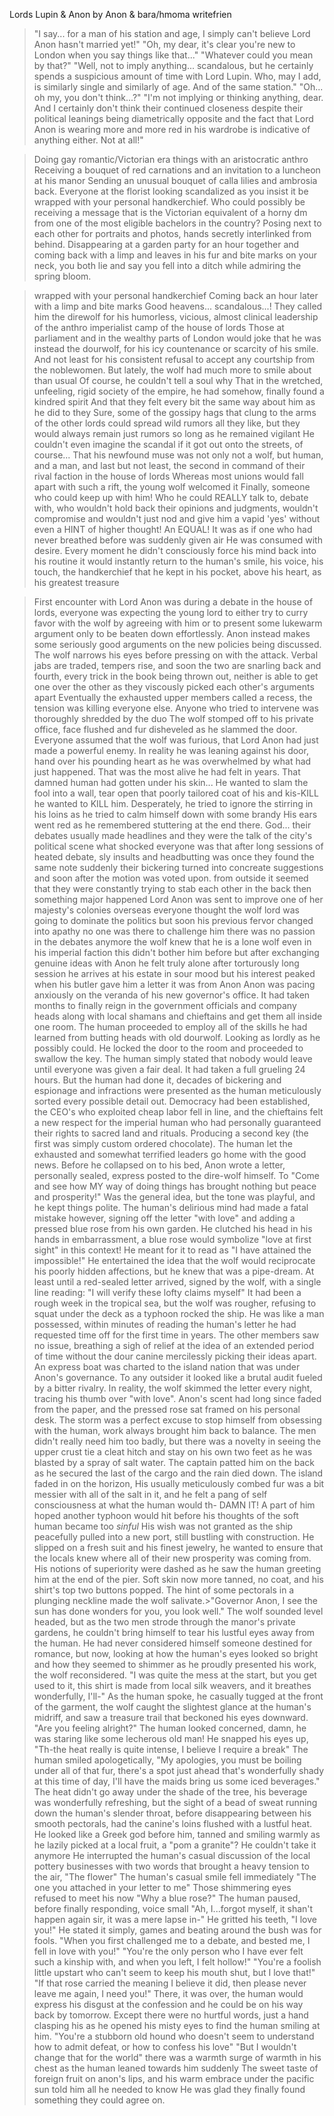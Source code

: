 Lords Lupin & Anon by Anon & bara/hmoma writefrien

 >"I say... for a man of his station and age, I simply can't believe Lord Anon hasn't married yet!"
>"Oh, my dear, it's clear you're new to London when you say things like that..."
>"Whatever could you mean by that?"
>"Well, not to imply anything... scandalous, but he certainly spends a suspicious amount of time with Lord Lupin. Who, may I add, is similarly single and similarly of age. And of the same station."
>"Oh... oh my, you don't think...?"
>"I'm not implying or thinking anything, dear. And I certainly don't think their continued closeness despite their political leanings being diametrically opposite and the fact that Lord Anon is wearing more and more red in his wardrobe is indicative of anything either. Not at all!" 

>Doing gay romantic/Victorian era things with an aristocratic anthro
>Receiving a bouquet of red carnations and an invitation to a luncheon at his manor
>Sending an unusual bouquet of calla lilies and ambrosia back. Everyone at the florist looking scandalized as you insist it be wrapped with your personal handkerchief.
>Who could possibly be receiving a message that is the Victorian equivalent of a horny dm from one of the most eligible bachelors in the country?
>Posing next to each other for portraits and photos, hands secretly interlinked from behind.
>Disappearing at a garden party for an hour together and coming back with a limp and leaves in his fur and bite marks on your neck, you both lie and say you fell into a ditch while admiring the spring bloom.

>wrapped with your personal handkerchief
>Coming back an hour later with a limp and bite marks
Good heavens... scandalous...!
>They called him the direwolf for his humorless, vicious, almost clinical leadership of the anthro imperialist camp of the house of lords
>Those at parliament and in the wealthy parts of London would joke that he was instead the dourwolf, for his icy countenance or scarcity of his smile. 
>And not least for his consistent refusal to accept any courtship from the noblewomen.
>But lately, the wolf had much more to smile about than usual
>Of course, he couldn't tell a soul why
>That in the wretched, unfeeling, rigid society of the empire, he had somehow, finally found a kindred spirit
>And that they felt every bit the same way about him as he did to they
>Sure, some of the gossipy hags that clung to the arms of the other lords could spread wild rumors all they like, but they would always remain just rumors so long as he remained vigilant
>He couldn't even imagine the scandal if it got out onto the streets, of course...
>That his newfound muse was not only not a wolf, but human, and a man, and last but not least, the second in command of their rival faction in the house of lords
>Whereas most unions would fall apart with such a rift, the young wolf welcomed it
>Finally, someone who could keep up with him! Who he could REALLY talk to, debate with, who wouldn't hold back their opinions and judgments, wouldn't compromise and wouldn't just nod and give him a vapid 'yes' without even a HINT of higher thought! 
>An EQUAL!
>It was as if one who had never breathed before was suddenly given air
>He was consumed with desire. Every moment he didn't consciously force his mind back into his routine it would instantly return to the human's smile, his voice, his touch, the handkerchief that he kept in his pocket, above his heart, as his greatest treasure

>First encounter with Lord Anon was during a debate in the house of lords, everyone was expecting the young lord to either try to curry favor with the wolf by agreeing with him or to present some lukewarm argument only to be beaten down effortlessly.
>Anon instead makes some seriously good arguments on the new policies being discussed. The wolf narrows his eyes before pressing on with the attack.
>Verbal jabs are traded, tempers rise, and soon the two are snarling back and fourth, every trick in the book being thrown out, neither is able to get one over the other as they viscously picked each other's arguments apart
>Eventually the exhausted upper members called a recess, the tension was killing everyone else. Anyone who tried to intervene was thoroughly shredded by the duo
>The wolf stomped off to his private office, face flushed and fur disheveled as he slammed the door.
>Everyone assumed that the wolf was furious, that Lord Anon had just made a powerful enemy.
>In reality he was leaning against his door, hand over his pounding heart as he was overwhelmed by what had just happened.
>That was the most alive he had felt in years.
>That damned human had gotten under his skin...
>He wanted to slam the fool into a wall, tear open that poorly tailored coat of his and kis-KILL he wanted to KILL him.
>Desperately, he tried to ignore the stirring in his loins as he tried to calm himself down with some brandy
>His ears went red as he remembered stuttering at the end there. God...
>their debates usually made headlines and they were the talk of the city's political scene
>what shocked everyone was that after long sessions of heated debate, sly insults and headbutting was once they found the same note
>suddenly their bickering turned into concreate suggestions and soon after the motion was voted upon.
>from outside it seemed that they were constantly trying to stab each other in the back
>then something major happened
>Lord Anon was sent to improve one of her majesty's colonies overseas
>everyone thought the wolf lord was going to dominate the politics
>but soon his previous fervor changed into apathy
>no one was there to challenge him
>there was no passion in the debates anymore
>the wolf knew that he is a lone wolf even in his imperial faction
>this didn't bother him before but after exchanging genuine ideas with Anon he felt truly alone
>after torturously long session he arrives at his estate in sour mood
>but his interest peaked when his butler gave him a letter
>it was from Anon
>Anon was pacing anxiously on the veranda of his new governor's office.
>It had taken months to finally reign in the government officials and company heads along with local shamans and chieftains and get them all inside one room.
>The human proceeded to employ all of the skills he had learned from butting heads with old dourwolf. Looking as lordly as he possibly could. He locked the door to the room and proceeded to swallow the key.
>The human simply stated that nobody would leave until everyone was given a fair deal.
>It had taken a full grueling 24 hours. But the human had done it, decades of bickering and espionage and infractions were presented as the human meticulously sorted every possible detail out.
>Democracy had been established, the CEO's who exploited cheap labor fell in line, and the chieftains felt a new respect for the imperial human who had personally guaranteed their rights to sacred land and rituals.
>Producing a second key (the first was simply custom ordered chocolate). The human let the exhausted and somewhat terrified leaders go home with the good news. 
>Before he collapsed on to his bed, Anon wrote a letter, personally sealed, express posted to the dire-wolf himself.
>To "Come and see how MY way of doing things has brought nothing but peace and prosperity!" Was the general idea, but the tone was playful, and he kept things polite.
>The human's delirious mind had made a fatal mistake however, signing off the letter "with love" and adding a pressed blue rose from his own garden.
>He clutched his head in his hands in embarrassment, a blue rose would symbolize "love at first sight" in this context! He meant for it to read as "I have attained the impossible!"
>He entertained the idea that the wolf would reciprocate his poorly hidden affections, but he knew that was a pipe-dream.
>At least until a red-sealed letter arrived, signed by the wolf, with a single line reading:
>"I will verify these lofty claims myself"
>It had been a rough week in the tropical sea, but the wolf was rougher, refusing to squat under the deck as a typhoon rocked the ship.
>He was like a man possessed, within minutes of reading the human's letter he had requested time off for the first time in years.
>The other members saw no issue, breathing a sigh of relief at the idea of an extended period of time without the dour canine mercilessly picking their ideas apart.
>An express boat was charted to the island nation that was under Anon's governance. To any outsider it looked like a brutal audit fueled by a bitter rivalry.
>In reality, the wolf skimmed the letter every night, tracing his thumb over "with love".
>Anon's scent had long since faded from the paper, and the pressed rose sat framed on his personal desk.
>The storm was a perfect excuse to stop himself from obsessing with the human, work always brought him back to balance.
>The men didn't really need him too badly, but there was a novelty in seeing the upper crust tie a cleat hitch and stay on his own two feet as he was blasted by a spray of salt water.
>The captain patted him on the back as he secured the last of the cargo and the rain died down. The island faded in on the horizon,
>His usually meticulously combed fur was a bit messier with all of the salt in it, and he felt a pang of self consciousness at what the human would th-
>DAMN IT!
>A part of him hoped another typhoon would hit before his thoughts of the soft human became too *sinful*
>His wish was not granted as the ship peacefully pulled into a new port, still bustling with construction. He slipped on a fresh suit and his finest jewelry, he wanted to ensure that the locals knew where all of their new prosperity was coming from.
>His notions of superiority were dashed as he saw the human greeting him at the end of the pier.
>Soft skin now more tanned, no coat, and his shirt's top two buttons popped.
>The hint of some pectorals in a plunging neckline made the wolf salivate.>"Governor Anon, I see the sun has done wonders for you, you look well."
>The wolf sounded level headed, but as the two men strode through the manor's private gardens, he couldn't bring himself to tear his lustful eyes away from the human.
>He had never considered himself someone destined for romance, but now, looking at how the human's eyes looked so bright and how they seemed to shimmer as he proudly presented his work, the wolf reconsidered.
>"I was quite the mess at the start, but you get used to it, this shirt is made from local silk weavers, and it breathes wonderfully, I'll-"
>As the human spoke, he casually tugged at the front of the garment, the wolf caught the slightest glance at the human's midriff, and saw a treasure trail that beckoned his eyes downward.
>"Are you feeling alright?" The human looked concerned, damn, he was staring like some lecherous old man!
>He snapped his eyes up, "Th-the heat really is quite intense, I believe I require a break"
>The human smiled apologetically, "My apologies, you must be boiling under all of that fur, there's a spot just ahead that's wonderfully shady at this time of day, I'll have the maids bring us some iced beverages."
>The heat didn't go away under the shade of the tree, his beverage was wonderfully refreshing, but the sight of a bead of sweat running down the human's slender throat, before disappearing between his smooth pectorals, had the canine's loins flushed with a lustful heat.
>He looked like a Greek god before him, tanned and smiling warmly as he lazily picked at a local fruit, a "pom a granite"?
>He couldn't take it anymore
>He interrupted the human's casual discussion of the local pottery businesses with two words that brought a heavy tension to the air,
>"The flower"
>The human's casual smile fell immediately
>"The one you attached in your letter to me"
>Those shimmering eyes refused to meet his now
>"Why a blue rose?"
>The human paused, before finally responding, voice small "Ah, I...forgot myself, it shan't happen again sir, it was a mere lapse in-"
>He gritted his teeth, "I love you!" He stated it simply, games and beating around the bush was for fools.
>"When you first challenged me to a debate, and bested me, I fell in love with you!"
>"You're the only person who I have ever felt such a kinship with, and when you left, I felt hollow!"
>"You're a foolish little upstart who can't seem to keep his mouth shut, but I love that!"
>"If that rose carried the meaning I believe it did, then please never leave me again, I need you!"
>There, it was over, the human would express his disgust at the confession and he could be on his way back by tomorrow.
>Except there were no hurtful words, just a hand clasping his as he opened his misty eyes to find the human smiling at him.
>"You're a stubborn old hound who doesn't seem to understand how to admit defeat, or how to confess his love"
>"But I wouldn't change that for the world" there was a warmth surge of warmth in his chest as the human leaned towards him suddenly
>The sweet taste of foreign fruit on anon's lips, and his warm embrace under the pacific sun told him all he needed to know
>He was glad they finally found something they could agree on.
